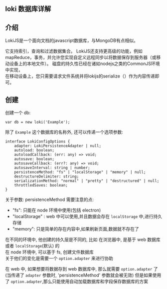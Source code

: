 ## loki 数据库详解

## 介绍


LokiJS是一个面向文档的javascript数据库，与MongoDB有点相似。

它支持索引，查询和过滤数据集合。 LokiJS还支持更高级的功能，例如mapReduce，事务，并允许您实现自定义远程同步以将数据保存到服务器（或移动设备上的本地文件）。
磁盘的持久性已经在诸如nodejs之类的CommonJS环境中实现，  
在移动设备上，您只需要请求文件系统并将lokijs的serialize（）作为内容传递即可。

## 创建

创建一个 db:

```
var db = new loki('Example');
```


除了 `Example` 这个数据库的名称外, 还可以传递一个选项参数:
```
interface LokiConfigOptions {
    adapter: LokiPersistenceAdapter | null;
    autoload: boolean;
    autoloadCallback: (err: any) => void;
    autosave: boolean;
    autosaveCallback: (err?: any) => void;
    autosaveInterval: string | number;
    persistenceMethod: "fs" | "localStorage" | "memory" | null;
    destructureDelimiter: string;
    serializationMethod: "normal" | "pretty" | "destructured" | null;
    throttledSaves: boolean;
}
```

关于参数: persistenceMethod 需要注意的点:
- "fs": 只能在 node 环境中使用(包括 electron)
- "localStorage" : web 中可以使用,并且数据会存在 `localStorage` 中,进行持久存储
- "memory": 只是简单的存在内容中,如果刷新页面,数据就不存在了


在不同的环境中, 他创建的持久层是不同的, 比如
在浏览器中, 是基于 web 数据库或者 `localStorage`(默认) 的    
在 node 环境中, 可以基于 fs, 创建文件数据库  
关于他们的变化是需要一个 `option.adapter` 来进行协助  

在 web 中, 如果想要将数据存到 web 数据库中,
那么就需要 `option.adapter` 了(当传递了 `adapter` 参数时, 'persistenceMethod' 参数就会被无效)
但是如果使用了 `option.adapter`,那么只能使用自动加载数据库和字段保存数据库的方案
